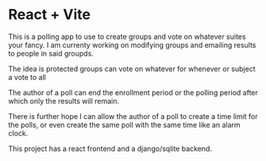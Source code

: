 # React + Vite

This is a polling app to use to create groups and vote on whatever suites your fancy. I am currenty working on modifying groups and emailing results to people in said groupds. 

The idea is protected groups can vote on whatever for whenever or subject a vote to all

The author of a poll can end the enrollment period or the polling period after which only the results will remain.

There is further hope I can allow the author of a poll to create a time limit for the polls, or even create the same poll with the same time like an alarm clock. 

This project has a react frontend and a django/sqlite  backend. 